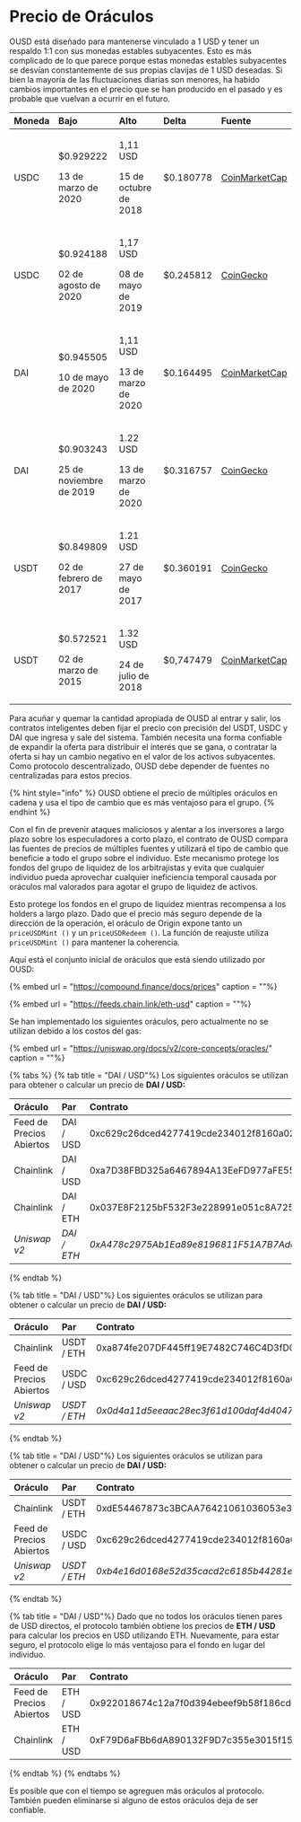 # Precio de Oráculos

OUSD está diseñado para mantenerse vinculado a 1 USD y tener un respaldo 1:1 con sus monedas estables subyacentes. Esto es más complicado de lo que parece porque estas monedas estables subyacentes se desvían constantemente de sus propias clavijas de 1 USD deseadas. Si bien la mayoría de las fluctuaciones diarias son menores, ha habido cambios importantes en el precio que se han producido en el pasado y es probable que vuelvan a ocurrir en el futuro.

<table>
  <thead>
    <tr>
      <th style="text-align:left">Moneda</th>
      <th style="text-align:left"><b>Bajo</b>
      </th>
      <th style="text-align:left"><b>Alto</b>
      </th>
      <th style="text-align:left"><b>Delta</b>
      </th>
      <th style="text-align:left"><b>Fuente</b>
      </th>
    </tr>
  </thead>
  <tbody>
    <tr>
      <td style="text-align:left">USDC</td>
      <td style="text-align:left">
        <p>$0.929222</p>
        <p>13 de marzo de 2020</p>
      </td>
      <td style="text-align:left">
        <p>1,11 USD</p>
        <p>15 de octubre de 2018</p>
      </td>
      <td style="text-align:left">$0.180778</td>
      <td style="text-align:left"><a href="https://coinmarketcap.com/currencies/usd-coin/">CoinMarketCap</a>
      </td>
    </tr>
    <tr>
      <td style="text-align:left">USDC</td>
      <td style="text-align:left">
        <p>$0.924188</p>
        <p>02 de agosto de 2020</p>
      </td>
      <td style="text-align:left">
        <p>1,17 USD</p>
        <p>08 de mayo de 2019</p>
      </td>
      <td style="text-align:left">$0.245812</td>
      <td style="text-align:left"><a href="https://www.coingecko.com/en/coins/usd-coin">CoinGecko</a>
      </td>
    </tr>
    <tr>
      <td style="text-align:left">DAI</td>
      <td style="text-align:left">
        <p>$0.945505</p>
        <p>10 de mayo de 2020</p>
      </td>
      <td style="text-align:left">
        <p>1,11 USD</p>
        <p>13 de marzo de 2020</p>
      </td>
      <td style="text-align:left">$0.164495</td>
      <td style="text-align:left"><a href="https://coinmarketcap.com/currencies/multi-collateral-dai/">CoinMarketCap</a>
      </td>
    </tr>
    <tr>
      <td style="text-align:left">DAI</td>
      <td style="text-align:left">
        <p>$0.903243</p>
        <p>25 de noviembre de 2019</p>
      </td>
      <td style="text-align:left">
        <p>1.22 USD</p>
        <p>13 de marzo de 2020</p>
      </td>
      <td style="text-align:left">$0.316757</td>
      <td style="text-align:left"><a href="https://www.coingecko.com/en/coins/dai">CoinGecko</a>
      </td>
    </tr>
    <tr>
      <td style="text-align:left">USDT</td>
      <td style="text-align:left">
        <p>$0.849809</p>
        <p>02 de febrero de 2017</p>
      </td>
      <td style="text-align:left">
        <p>1.21 USD</p>
        <p>27 de mayo de 2017</p>
      </td>
      <td style="text-align:left">$0.360191</td>
      <td style="text-align:left"><a href="https://www.coingecko.com/en/coins/tether">CoinGecko</a>
      </td>
    </tr>
    <tr>
      <td style="text-align:left">USDT</td>
      <td style="text-align:left">
        <p>$0.572521</p>
        <p>02 de marzo de 2015</p>
      </td>
      <td style="text-align:left">
        <p>1.32 USD</p>
        <p>24 de julio de 2018</p>
      </td>
      <td style="text-align:left">$0,747479</td>
      <td style="text-align:left"><a href="https://coinmarketcap.com/currencies/tether/">CoinMarketCap</a>
      </td>
    </tr>
  </tbody>
</table>

Para acuñar y quemar la cantidad apropiada de OUSD al entrar y salir, los contratos inteligentes deben fijar el precio con precisión del USDT, USDC y DAI que ingresa y sale del sistema. También necesita una forma confiable de expandir la oferta para distribuir el interés que se gana, o contratar la oferta si hay un cambio negativo en el valor de los activos subyacentes. Como protocolo descentralizado, OUSD debe depender de fuentes no centralizadas para estos precios.

{% hint style="info" %}
OUSD obtiene el precio de múltiples oráculos en cadena y usa el tipo de cambio que es más ventajoso para el grupo.
{% endhint %}

Con el fin de prevenir ataques maliciosos y alentar a los inversores a largo plazo sobre los especuladores a corto plazo, el contrato de OUSD compara las fuentes de precios de múltiples fuentes y utilizará el tipo de cambio que beneficie a todo el grupo sobre el individuo. Este mecanismo protege los fondos del grupo de liquidez de los arbitrajistas y evita que cualquier individuo pueda aprovechar cualquier ineficiencia temporal causada por oráculos mal valorados para agotar el grupo de liquidez de activos.

Esto protege los fondos en el grupo de liquidez mientras recompensa a los holders a largo plazo. Dado que el precio más seguro depende de la dirección de la operación, el oráculo de Origin expone tanto un `priceUSDMint ()` y un `priceUSDRedeem ()`. La función de reajuste utiliza `priceUSDMint ()` para mantener la coherencia.

Aquí está el conjunto inicial de oráculos que está siendo utilizado por OUSD:

{% embed url = "https://compound.finance/docs/prices" caption = ""%}

{% embed url = "https://feeds.chain.link/eth-usd" caption = ""%}

Se han implementado los siguientes oráculos, pero actualmente no se utilizan debido a los costos del gas:

{% embed url = "https://uniswap.org/docs/v2/core-concepts/oracles/" caption = ""%}

{% tabs %}
{% tab title = "DAI / USD"%}
Los siguientes oráculos se utilizan para obtener o calcular un precio de **DAI / USD:**

| Oráculo                  | Par         | Contrato                                     |
|:------------------------ |:----------- |:-------------------------------------------- |
| Feed de Precios Abiertos | DAI / USD   | 0xc629c26dced4277419cde234012f8160a0278a79   |
| Chainlink                | DAI / USD   | 0xa7D38FBD325a6467894A13EeFD977aFE558bC1f0   |
| Chainlink                | DAI / ETH   | 0x037E8F2125bF532F3e228991e051c8A7253B642c   |
| _Uniswap v2_             | _DAI / ETH_ | _0xA478c2975Ab1Ea89e8196811F51A7B7Ade33eB11_ |
{% endtab %}

{% tab title = "DAI / USD"%}
Los siguientes oráculos se utilizan para obtener o calcular un precio de **DAI / USD:**

| Oráculo                  | Par          | Contrato                                     |
|:------------------------ |:------------ |:-------------------------------------------- |
| Chainlink                | USDT / ETH   | 0xa874fe207DF445ff19E7482C746C4D3fD0CB9AcE   |
| Feed de Precios Abiertos | USDC / USD   | 0xc629c26dced4277419cde234012f8160a0278a79   |
| _Uniswap v2_             | _USDT / ETH_ | _0x0d4a11d5eeaac28ec3f61d100daf4d40471f1852_ |
{% endtab %}

{% tab title = "DAI / USD"%}
Los siguientes oráculos se utilizan para obtener o calcular un precio de **DAI / USD:**

| Oráculo                  | Par          | Contrato                                     |
|:------------------------ |:------------ |:-------------------------------------------- |
| Chainlink                | USDT / ETH   | 0xdE54467873c3BCAA76421061036053e371721708   |
| Feed de Precios Abiertos | USDC / USD   | 0xc629c26dced4277419cde234012f8160a0278a79   |
| _Uniswap v2_             | _USDT / ETH_ | _0xb4e16d0168e52d35cacd2c6185b44281ec28c9dc_ |
{% endtab %}

{% tab title = "DAI / USD"%}
Dado que no todos los oráculos tienen pares de USD directos, el protocolo también obtiene los precios de **ETH / USD** para calcular los precios en USD utilizando ETH. Nuevamente, para estar seguro, el protocolo elige lo más ventajoso para el fondo en lugar del individuo.

| Oráculo                  | Par       | Contrato                                   |
|:------------------------ |:--------- |:------------------------------------------ |
| Feed de Precios Abiertos | ETH / USD | 0x922018674c12a7f0d394ebeef9b58f186cde13c1 |
| Chainlink                | ETH / USD | 0xF79D6aFBb6dA890132F9D7c355e3015f15F3406F |
{% endtab %}
{% endtabs %}

Es posible que con el tiempo se agreguen más oráculos al protocolo. También pueden eliminarse si alguno de estos oráculos deja de ser confiable.

